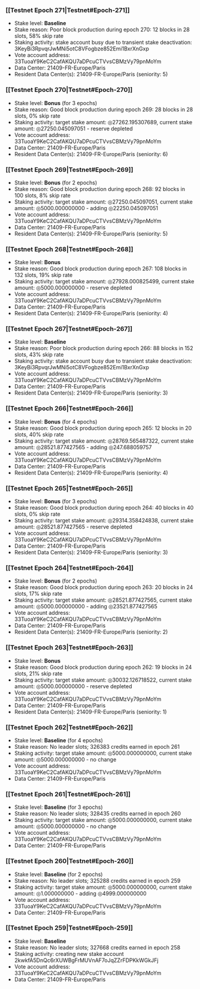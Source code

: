### [[Testnet Epoch 271|Testnet#Epoch-271]]
* Stake level: **Baseline**
* Stake reason: Poor block production during epoch 270: 12 blocks in 28 slots, 58% skip rate
* Staking activity: stake account busy due to transient stake deactivation: 3KeyBi3RpvqrJwMNi5otC8VFogbze852Emi1BxrXnGxp
* Vote account address: 33TuoaY9KeC2CafAKQU7aDPcuCTVvsCBMzVy79pnMoYm
* Data Center: 21409-FR-Europe/Paris
* Resident Data Center(s): 21409-FR-Europe/Paris (seniority: 5)
### [[Testnet Epoch 270|Testnet#Epoch-270]]
* Stake level: **Bonus** (for 3 epochs)
* Stake reason: Good block production during epoch 269: 28 blocks in 28 slots, 0% skip rate
* Staking activity: target stake amount: ◎27262.195307689, current stake amount: ◎27250.045097051 - reserve depleted
* Vote account address: 33TuoaY9KeC2CafAKQU7aDPcuCTVvsCBMzVy79pnMoYm
* Data Center: 21409-FR-Europe/Paris
* Resident Data Center(s): 21409-FR-Europe/Paris (seniority: 6)
### [[Testnet Epoch 269|Testnet#Epoch-269]]
* Stake level: **Bonus** (for 2 epochs)
* Stake reason: Good block production during epoch 268: 92 blocks in 100 slots, 8% skip rate
* Staking activity: target stake amount: ◎27250.045097051, current stake amount: ◎5000.000000000 - adding ◎22250.045097051
* Vote account address: 33TuoaY9KeC2CafAKQU7aDPcuCTVvsCBMzVy79pnMoYm
* Data Center: 21409-FR-Europe/Paris
* Resident Data Center(s): 21409-FR-Europe/Paris (seniority: 5)
### [[Testnet Epoch 268|Testnet#Epoch-268]]
* Stake level: **Bonus**
* Stake reason: Good block production during epoch 267: 108 blocks in 132 slots, 19% skip rate
* Staking activity: target stake amount: ◎27928.000825499, current stake amount: ◎5000.000000000 - reserve depleted
* Vote account address: 33TuoaY9KeC2CafAKQU7aDPcuCTVvsCBMzVy79pnMoYm
* Data Center: 21409-FR-Europe/Paris
* Resident Data Center(s): 21409-FR-Europe/Paris (seniority: 4)
### [[Testnet Epoch 267|Testnet#Epoch-267]]
* Stake level: **Baseline**
* Stake reason: Poor block production during epoch 266: 88 blocks in 152 slots, 43% skip rate
* Staking activity: stake account busy due to transient stake deactivation: 3KeyBi3RpvqrJwMNi5otC8VFogbze852Emi1BxrXnGxp
* Vote account address: 33TuoaY9KeC2CafAKQU7aDPcuCTVvsCBMzVy79pnMoYm
* Data Center: 21409-FR-Europe/Paris
* Resident Data Center(s): 21409-FR-Europe/Paris (seniority: 3)
### [[Testnet Epoch 266|Testnet#Epoch-266]]
* Stake level: **Bonus** (for 4 epochs)
* Stake reason: Good block production during epoch 265: 12 blocks in 20 slots, 40% skip rate
* Staking activity: target stake amount: ◎28769.565487322, current stake amount: ◎28521.877427565 - adding ◎247.688059757
* Vote account address: 33TuoaY9KeC2CafAKQU7aDPcuCTVvsCBMzVy79pnMoYm
* Data Center: 21409-FR-Europe/Paris
* Resident Data Center(s): 21409-FR-Europe/Paris (seniority: 4)
### [[Testnet Epoch 265|Testnet#Epoch-265]]
* Stake level: **Bonus** (for 3 epochs)
* Stake reason: Good block production during epoch 264: 40 blocks in 40 slots, 0% skip rate
* Staking activity: target stake amount: ◎29314.358424838, current stake amount: ◎28521.877427565 - reserve depleted
* Vote account address: 33TuoaY9KeC2CafAKQU7aDPcuCTVvsCBMzVy79pnMoYm
* Data Center: 21409-FR-Europe/Paris
* Resident Data Center(s): 21409-FR-Europe/Paris (seniority: 3)
### [[Testnet Epoch 264|Testnet#Epoch-264]]
* Stake level: **Bonus** (for 2 epochs)
* Stake reason: Good block production during epoch 263: 20 blocks in 24 slots, 17% skip rate
* Staking activity: target stake amount: ◎28521.877427565, current stake amount: ◎5000.000000000 - adding ◎23521.877427565
* Vote account address: 33TuoaY9KeC2CafAKQU7aDPcuCTVvsCBMzVy79pnMoYm
* Data Center: 21409-FR-Europe/Paris
* Resident Data Center(s): 21409-FR-Europe/Paris (seniority: 2)
### [[Testnet Epoch 263|Testnet#Epoch-263]]
* Stake level: **Bonus**
* Stake reason: Good block production during epoch 262: 19 blocks in 24 slots, 21% skip rate
* Staking activity: target stake amount: ◎30032.126718522, current stake amount: ◎5000.000000000 - reserve depleted
* Vote account address: 33TuoaY9KeC2CafAKQU7aDPcuCTVvsCBMzVy79pnMoYm
* Data Center: 21409-FR-Europe/Paris
* Resident Data Center(s): 21409-FR-Europe/Paris (seniority: 1)
### [[Testnet Epoch 262|Testnet#Epoch-262]]
* Stake level: **Baseline** (for 4 epochs)
* Stake reason: No leader slots; 326383 credits earned in epoch 261
* Staking activity: target stake amount: ◎5000.000000000, current stake amount: ◎5000.000000000 - no change
* Vote account address: 33TuoaY9KeC2CafAKQU7aDPcuCTVvsCBMzVy79pnMoYm
* Data Center: 21409-FR-Europe/Paris
### [[Testnet Epoch 261|Testnet#Epoch-261]]
* Stake level: **Baseline** (for 3 epochs)
* Stake reason: No leader slots; 328435 credits earned in epoch 260
* Staking activity: target stake amount: ◎5000.000000000, current stake amount: ◎5000.000000000 - no change
* Vote account address: 33TuoaY9KeC2CafAKQU7aDPcuCTVvsCBMzVy79pnMoYm
* Data Center: 21409-FR-Europe/Paris
### [[Testnet Epoch 260|Testnet#Epoch-260]]
* Stake level: **Baseline** (for 2 epochs)
* Stake reason: No leader slots; 325288 credits earned in epoch 259
* Staking activity: target stake amount: ◎5000.000000000, current stake amount: ◎1.000000000 - adding ◎4999.000000000
* Vote account address: 33TuoaY9KeC2CafAKQU7aDPcuCTVvsCBMzVy79pnMoYm
* Data Center: 21409-FR-Europe/Paris
### [[Testnet Epoch 259|Testnet#Epoch-259]]
* Stake level: **Baseline**
* Stake reason: No leader slots; 327668 credits earned in epoch 258
* Staking activity: creating new stake account 2kwkfA5DnQc6rXUWBgFrMUVnAF7oJqZZrFDPKkWGkJFj
* Vote account address: 33TuoaY9KeC2CafAKQU7aDPcuCTVvsCBMzVy79pnMoYm
* Data Center: 21409-FR-Europe/Paris